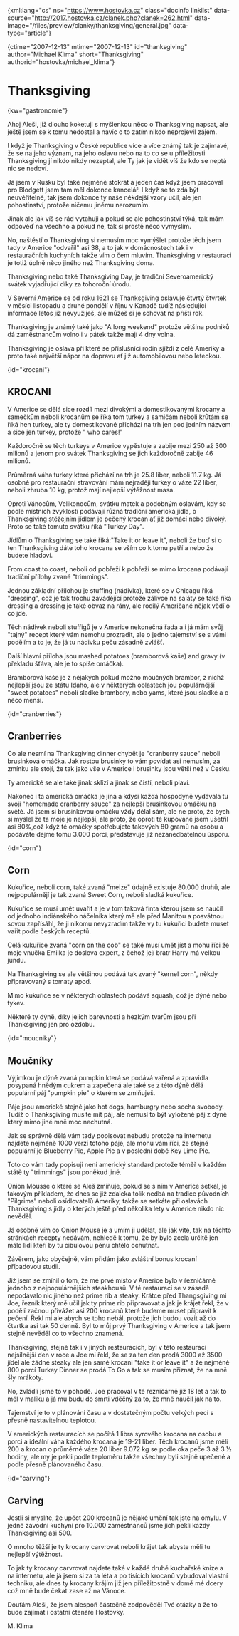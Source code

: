 
{xml:lang="cs" ns="https://www.hostovka.cz" class="docinfo linklist" data-source="http://2017.hostovka.cz/clanek.php?clanek=262.html" data-image="/files/preview/clanky/thanksgiving/general.jpg" data-type="article"}

{ctime="2007-12-13" mtime="2007-12-13" id="thanksgiving" author="Michael Klíma" short="Thanksgiving" authorid="hostovka/michael_klima"}

# Thanksgiving

<!-- generated attribute kw by user_udpatekw.sh on 2019-03-13, do not edit -->

{kw="gastronomie"}

Ahoj Aleši, již dlouho koketuji s myšlenkou něco o Thanksgiving napsat, ale ještě jsem se k tomu nedostal a navíc o to zatím nikdo neprojevil zájem.

I když je Thanksgiving v České republice více a více známý tak je zajímavé, že se na jeho význam, na jeho oslavu nebo na to co se u příležitosti Thanksgiving jí nikdo nikdy nezeptal, ale Ty jak je vidět víš že kdo se neptá nic se nedoví.

Já jsem v Rusku byl také nejméně stokrát a jeden čas když jsem pracoval pro Blodgett jsem tam měl dokonce kancelář. I když se to zdá být neuvěřitelné, tak jsem dokonce ty naše někdejší vzory učil, ale jen pohostinství, protože ničemu jinému nerozumím.

Jinak ale jak víš se rád vytahuji a pokud se ale pohostinství týká, tak mám odpověď na všechno a pokud ne, tak si prostě něco vymyslím.

No, naštěstí o Thanksgiving si nemusím moc vymýšlet protože těch jsem tady v Americe "odvařil" asi 38, a to jak v domácnostech tak i v restauračních kuchyních takže vím o čem mluvím. Thanksgiving v restauraci je totiž úplně něco jiného než Thanksgiving doma.

Thanksgiving nebo také Thanksgiving Day, je tradiční Severoamerický svátek vyjadřující díky za tohoroční úrodu.

V Severní Americe se od roku 1621 se Thanksgiving oslavuje čtvrtý čtvrtek v měsíci listopadu a druhé pondělí v říjnu v Kanadě tudíž následující informace letos již nevyužiješ, ale můžeš si je schovat na příští rok.

Thanksgiving je známý také jako "A long weekend" protože většina podniků dá zaměstnancům volno i v pátek takže mají 4 dny volna.

Thanksgiving je oslava při které se příslušníci rodin sjíždí z celé Ameriky a proto také největší nápor na dopravu ať již automobilovou nebo leteckou.

{id="krocani"}

## KROCANI

V Americe se dělá sice rozdíl mezi divokými a domestikovanými krocany a samečkům neboli krocanům se říká tom turkey a samičám neboli krůtám se říká hen turkey, ale ty domestikované přichází na trh jen pod jedním názvem a sice jen turkey, protože " who cares!"

Každoročně se těch turkeys v Americe vypěstuje a zabije mezi 250 až 300 milionů a jenom pro svátek Thanksgiving se jich každoročně zabije 46 milionů.

Průměrná váha turkey které přichází na trh je 25.8 liber, neboli 11.7 kg. Já osobně pro restaurační stravování mám nejraději turkey o váze 22 liber, neboli zhruba 10 kg, protož mají nejlepší výtěžnost masa.

Oproti Vánocům, Velikonocům, svátku matek a podobným oslavám, kdy se podle místních zvyklostí podávají různá tradiční americká jídla, o Thanksgiving stěžejním jídlem je pečený krocan ať již domácí nebo divoký. Proto se také tomuto svátku říká "Turkey Day".

Jídlům o Thanksgiving se také říká:"Take it or leave it", neboli že buď si o ten Thanksgiving dáte toho krocana se vším co k tomu patří a nebo že budete hladoví.

From coast to coast, neboli od pobřeží k pobřeží se mimo krocana podávají tradiční přílohy zvané "trimmings".

Jednou základní přílohou je stuffing (nádivka), které se v Chicagu říká "dressing", což je tak trochu zavádějící protože zálivce na saláty se také říká dressing a dressing je také obvaz na rány, ale rodilý Američané nějak vědí o co jde.

Těch nádivek neboli stuffigů je v Americe nekonečná řada a i já mám svůj "tajný" recept který vám nemohu prozradit, ale o jedno tajemství se s vámi podělím a to je, že já tu nádivku peču zásadně zvlášť.

Další hlavní příloha jsou mashed potatoes (bramborová kaše) and gravy (v překladu šťáva, ale je to spíše omáčka).

Bramborová kaše je z nějakých pokud možno moučných brambor, z nichž nejlepší jsou ze státu Idaho, ale v některých oblastech jou populárnější "sweet potatoes" neboli sladké brambory, nebo yams, které jsou sladké a o něco menší.

{id="cranberries"}

## Cranberries

Co ale nesmí na Thanksgiving dinner chybět je "cranberry sauce" neboli brusinková omáčka. Jak rostou brusinky to vám povídat asi nemusím, za zmínku ale stojí, že tak jako vše v Americe i brusinky jsou větší než v Česku.

Ty americké se ale také jinak sklízí a jinak se čistí, neboli plaví.

Nakonec i ta americká omáčka je jiná a kdysi každá hospodyně vydávala tu svoji "homemade cranberry sauce" za nejlepší brusinkovou omáčku na světě. Já jsem si brusinkovou omáčku vždy dělal sám, ale ne proto, že bych si myslel že ta moje je nejlepší, ale proto, že oproti té kupované jsem ušetřil asi 80%,což když té omáčky spotřebujete takových 80 gramů na osobu a podáváte dejme tomu 3.000 porcí, představuje již nezanedbatelnou úsporu.

{id="corn"}

## Corn

Kukuřice, neboli corn, také zvaná "meize" údajně existuje 80.000 druhů, ale nejpopulárnějí je tak zvaná Sweet Corn, neboli sladká kukuřice.

Kukuřice se musí umět uvařit a je v tom taková finta kterou jsem se naučil od jednoho indiánského náčelníka který mě ale před Manitou a posvátnou sovou zapřísáhl, že ji nikomu nevyzradím takže vy tu kukuřici budete muset vařit podle českých receptů.

Celá kukuřice zvaná "corn on the cob" se také musí umět jíst a mohu říci že moje vnučka Emilka je doslova expert, z čehož její bratr Harry má velkou jundu.

Na Thanksgiving se ale většinou podává tak zvaný "kernel corn", někdy připravovaný s tomaty apod.

Mimo kukuřice se v některých oblastech podává squash, což je dýně nebo tykev.

Některé ty dýně, díky jejich barevnosti a hezkým tvarům jsou při Thanksgiving jen pro ozdobu.

{id="moucniky"}

## Moučníky

Výjimkou je dýně zvaná pumpkin která se podává vařená a zpravidla posypaná hnědým cukrem a zapečená ale také se z této dýně dělá populární páj "pumpkin pie" o kterém se zmiňuješ.

Páje jsou americké stejně jako hot dogs, hamburgry nebo socha svobody. Tudíž o Thanksgiving musíte mít páj, ale nemusí to být vyloženě páj z dýně který mimo jiné mně moc nechutná.

Jak se správně dělá vám tady popisovat nebudu protože na internetu najdete nejméně 1000 verzí totoho páje, ale mohu vám říci, že stejně populární je Blueberry Pie, Apple Pie a v poslední době Key Lime Pie.

Toto co vám tady popisuji není americký standard protože téměř v každém státě ty "trimmings" jsou poněkud jiné.

Onion Mousse o které se Aleš zmiňuje, pokud se s ním v Americe setkal, je takovým příkladem, že dnes se již zdaleka tolik nedbá na tradice původních "Pilgrims" neboli osídlovatelů Ameriky, takže se setkáte při oslavách Thanksgiving s jídly o kterých ještě před několika lety v Americe nikdo nic nevěděl.

Já osobně vím co Onion Mouse je a umím ji udělat, ale jak víte, tak na těchto stránkách recepty nedávám, nehledě k tomu, že by bylo zcela určitě jen málo lidí kteří by tu cibulovou pěnu chtělo ochutnat.

Závěrem, jako obyčejně, vám přidám jako zvláštní bonus krocaní případovou studii.

Již jsem se zmínil o tom, že mé prvé místo v Americe bylo v řezničárně jednoho z nejpopulárnějších steakhousů. V té restauraci se v zásadě nepodávalo nic jiného než prime rib a steaky. Krátce před Thangsgiving mi Joe, řezník který mě učil jak ty prime rib připravovat a jak je krájet řekl, že v podělí začnou přivážet asi 200 krocanů které budeme muset připravit k pečení. Řekl mi ale abych se toho nebál, protože jich budou vozit až do čtvrtka asi tak 50 denně. Byl to můj prvý Thanksgiving v Americe a tak jsem stejně nevěděl co to všechno znamená.

Thanksgiving, stejně tak i v jiných restauracích, byl v této restauraci nejsilnější den v roce a Joe mi řekl, že se za ten den prodá 3000 až 3500 jídel ale žádné steaky ale jen samé krocani "take it or leave it" a že nejméně 800 porcí Turkey Dinner se prodá To Go a tak se musím přiznat, že na mně šly mrákoty.

No, zvládli jsme to v pohodě. Joe pracoval v té řezničárně již 18 let a tak to měl v malíku a já mu budu do smrti vděčný za to, že mně naučil jak na to.

Tajemství je to v plánování času a v dostatečným počtu velkých pecí s přesně nastavitelnou teplotou.

V amerických restauracích se počítá 1 libra syrového krocana na osobu a porci a ideální váha každého krocana je 19-21 liber. Těch krocanů jsme měli 200 a krocan o průměrné váze 20 liber 9.072 kg se podle oka peče 3 až 3 ½ hodiny, ale my je pekli podle teploměru takže všechny byli stejně upečené a podle přesně plánovaného času.

{id="carving"}

## Carving

Jestli si myslíte, že upéct 200 krocanů je nějaké umění tak jste na omylu. V jedné závodní kuchyni pro 10.000 zaměstnanců jsme jich pekli každý Thanksgiving asi 500.

O mnoho těžší je ty krocany carvrovat neboli krájet tak abyste měli tu nejlepší výtěžnost.

To jak ty krocany carvrovat najdete také v každé druhé kuchařské knize a na internetu, ale já jsem si za ta léta a po tisících krocanů vybudoval vlastní techniku, ale dnes ty krocany krájím již jen příležitostně v domě mé dcery což mně bude čekat zase až na Vánoce.

Doufám Aleši, že jsem alespoň částečně zodpověděl Tvé otázky a že to bude zajímat i ostatní čtenáře Hostovky.

M. Klima

